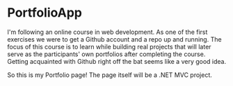 # PortfolioApp
I'm following an online course in web development. As one of the first exercises we were to get a Github account and a repo up and running. The focus of this course is to learn while building real projects that will later serve as the participants' own portfolios after completing the course. Getting acquainted with Github right off the bat seems like a very good idea. 

So this is my Portfolio page! The page itself will be a .NET MVC project.
